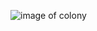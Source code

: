 ![image of colony](https://user-images.githubusercontent.com/103562474/164591063-0b547306-667e-4baa-902e-9f7cc464938b.png)
